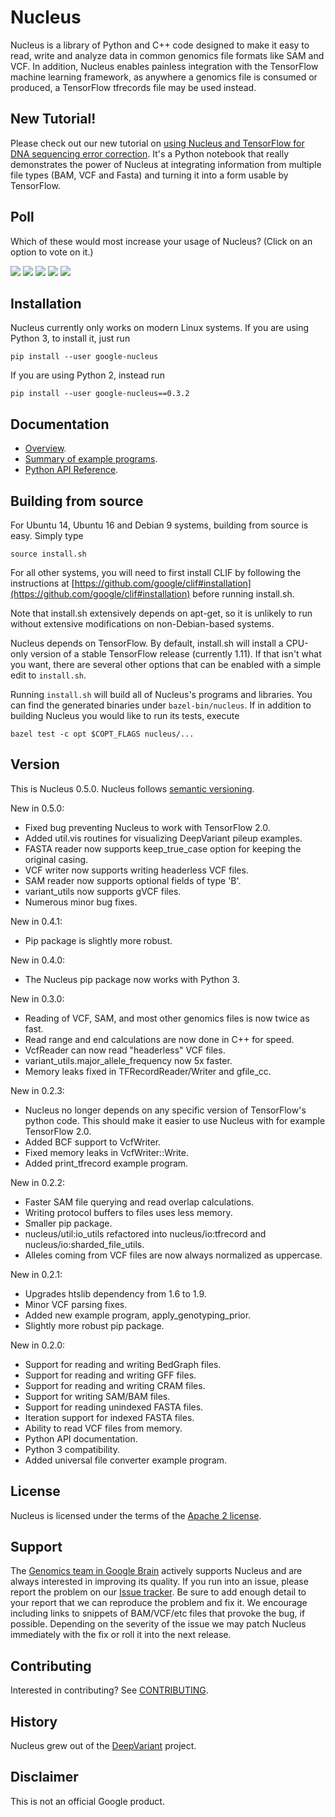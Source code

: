 # Nucleus

Nucleus is a library of Python and C++ code designed to make it easy to
read, write and analyze data in common genomics file formats like SAM and VCF.
In addition, Nucleus enables painless integration with the TensorFlow machine
learning framework, as anywhere a genomics file is consumed or produced, a
TensorFlow tfrecords file may be used instead.

## New Tutorial!

Please check out our new tutorial on
[using Nucleus and TensorFlow for DNA sequencing error correction](https://colab.research.google.com/github/google/nucleus/blob/master/nucleus/examples/dna_sequencing_error_correction.ipynb).
It's a Python notebook that really demonstrates the power of Nucleus at
integrating information from multiple file types (BAM, VCF and Fasta) and
turning it into a form usable by TensorFlow.

## Poll

Which of these would most increase your usage of Nucleus?  (Click on an
option to vote on it.)

[![](https://api.gh-polls.com/poll/01CQSHKQZMV3F2JZ72YYQ28Q4F/Better%20TensorFlow%20integration)](https://api.gh-polls.com/poll/01CQSHKQZMV3F2JZ72YYQ28Q4F/Better%20TensorFlow%20integration/vote)
[![](https://api.gh-polls.com/poll/01CQSHKQZMV3F2JZ72YYQ28Q4F/Spark%20integration)](https://api.gh-polls.com/poll/01CQSHKQZMV3F2JZ72YYQ28Q4F/Spark%20integration/vote)
[![](https://api.gh-polls.com/poll/01CQSHKQZMV3F2JZ72YYQ28Q4F/Beam%20integration)](https://api.gh-polls.com/poll/01CQSHKQZMV3F2JZ72YYQ28Q4F/Beam%20integration/vote)
[![](https://api.gh-polls.com/poll/01CQSHKQZMV3F2JZ72YYQ28Q4F/Improved%20documentation)](https://api.gh-polls.com/poll/01CQSHKQZMV3F2JZ72YYQ28Q4F/Improved%20documentation/vote)
[![](https://api.gh-polls.com/poll/01CQSHKQZMV3F2JZ72YYQ28Q4F/Support%20for%20more%20file%20formats)](https://api.gh-polls.com/poll/01CQSHKQZMV3F2JZ72YYQ28Q4F/Support%20for%20more%20file%20formats/vote)

## Installation

Nucleus currently only works on modern Linux systems.
If you are using Python 3, to install it, just run

```shell
pip install --user google-nucleus
```

If you are using Python 2, instead run

```shell
pip install --user google-nucleus==0.3.2
```

## Documentation

* [Overview](https://github.com/google/nucleus/blob/master/docs/overview.md).
* [Summary of example programs](https://github.com/google/nucleus/blob/master/docs/examples.md).
* [Python API Reference](https://github.com/google/nucleus/blob/master/docs/source/doc_index.md).

## Building from source

For Ubuntu 14, Ubuntu 16 and Debian 9 systems, building from source is easy.
Simply type

```shell
source install.sh
```

For all other systems, you will need to first install CLIF by following
the instructions at [https://github.com/google/clif#installation](https://github.com/google/clif#installation) before running install.sh.

Note that install.sh extensively depends on apt-get, so it is unlikely
to run without extensive modifications on non-Debian-based systems.

Nucleus depends on TensorFlow.  By default, install.sh will
install a CPU-only version of a stable TensorFlow release (currently 1.11).
If that isn't what you want, there are several other options that
can be enabled with a simple edit to ``install.sh``.

Running ``install.sh`` will build all of Nucleus's programs and libraries.
You can find the generated  binaries under ``bazel-bin/nucleus``.  If in
addition to building Nucleus you would like to run its tests, execute

```shell
bazel test -c opt $COPT_FLAGS nucleus/...
```

## Version

This is Nucleus 0.5.0.  Nucleus follows [semantic
versioning](https://semver.org/).

New in 0.5.0:

* Fixed bug preventing Nucleus to work with TensorFlow 2.0.
* Added util.vis routines for visualizing DeepVariant pileup examples.
* FASTA reader now supports keep\_true\_case option for keeping the
original casing.
* VCF writer now supports writing headerless VCF files.
* SAM reader now supports optional fields of type 'B'.
* variant\_utils now supports gVCF files.
* Numerous minor bug fixes.

New in 0.4.1:

* Pip package is slightly more robust.

New in 0.4.0:

* The Nucleus pip package now works with Python 3.

New in 0.3.0:

* Reading of VCF, SAM, and most other genomics files is now twice as fast.
* Read range and end calculations are now done in C++ for speed.
* VcfReader can now read "headerless" VCF files.
* variant\_utils.major\_allele\_frequency now 5x faster.
* Memory leaks fixed in TFRecordReader/Writer and gfile\_cc.

New in 0.2.3:

* Nucleus no longer depends on any specific version of TensorFlow's python
  code.  This should make it easier to use Nucleus with for example
  TensorFlow 2.0.
* Added BCF support to VcfWriter.
* Fixed memory leaks in VcfWriter::Write.
* Added print\_tfrecord example program.

New in 0.2.2:

* Faster SAM file querying and read overlap calculations.
* Writing protocol buffers to files uses less memory.
* Smaller pip package.
* nucleus/util:io\_utils refactored into nucleus/io:tfrecord and
nucleus/io:sharded\_file\_utils.
* Alleles coming from VCF files are now always normalized as uppercase.

New in 0.2.1:

* Upgrades htslib dependency from 1.6 to 1.9.
* Minor VCF parsing fixes.
* Added new example program, apply\_genotyping\_prior.
* Slightly more robust pip package.

New in 0.2.0:

* Support for reading and writing BedGraph files.
* Support for reading and writing GFF files.
* Support for reading and writing CRAM files.
* Support for writing SAM/BAM files.
* Support for reading unindexed FASTA files.
* Iteration support for indexed FASTA files.
* Ability to read VCF files from memory.
* Python API documentation.
* Python 3 compatibility.
* Added universal file converter example program.

## License

Nucleus is licensed under the terms of the [Apache 2 license](LICENSE).

## Support

The [Genomics team in Google Brain](https://research.google.com/teams/brain/genomics/)
actively supports Nucleus and are always interested in improving its quality.
If you run into an issue, please report the problem on our [Issue
tracker](https://github.com/google/nucleus/issues). Be sure to add enough
detail to your report that we can reproduce the problem and fix it. We encourage
including links to snippets of BAM/VCF/etc files that provoke the bug, if
possible. Depending on the severity of the issue we may patch Nucleus
immediately with the fix or roll it into the next release.

## Contributing

Interested in contributing? See [CONTRIBUTING](CONTRIBUTING.md).

## History

Nucleus grew out of the [DeepVariant](https://github.com/google/deepvariant)
project.

## Disclaimer

This is not an official Google product.
